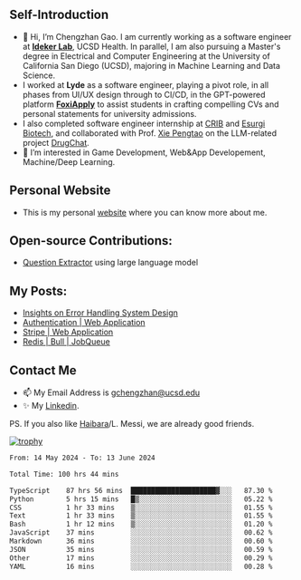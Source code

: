 ## Self-Introduction
- 👋 Hi, I’m Chengzhan Gao. I am currently working as a software engineer at **[Ideker Lab](https://idekerlab.ucsd.edu/)**, UCSD Health. In parallel, I am also pursuing a Master's degree in Electrical and Computer Engineering at the University of California San Diego (UCSD), majoring in Machine Learning and Data Science.
- I worked at **Lyde** as a software engineer, playing a pivot role, in all phases from UI/UX design through to CI/CD, in the GPT-powered platform **[FoxiApply](https://lyde.io)** to assist students in crafting compelling CVs and personal statements for university admissions.
- I also completed software engineer internship at [CRIB](https://apps.apple.com/us/app/crib-for-roommates/id6468918103?platform=iphone) and [Esurgi Biotech](https://myesurgi.com/), and collaborated with Prof. [Xie Pengtao](https://pengtaoxie.github.io/) on the LLM-related project [DrugChat](https://github.com/UCSD-AI4H/drugchat).
- 👀 I’m interested in Game Development, Web&App Developement, Machine/Deep Learning.

## Personal Website
-  This is my personal [website](https://gaochengzhan.netlify.app/) where you can know more about me.

## Open-source Contributions:
- [Question Extractor](https://github.com/nestordemeure/question_extractor) using large language model

## My Posts:
- [Insights on Error Handling System Design](https://gaochengzhan.netlify.app/post/error-handling/)
- [Authentication | Web Application](https://gaochengzhan.netlify.app/post/authentication/)
- [Stripe | Web Application](https://gaochengzhan.netlify.app/post/stripe/)
- [Redis | Bull | JobQueue](https://gaochengzhan.netlify.app/post/job-queue/)

## Contact Me
- 📫 My Email Address is gchengzhan@ucsd.edu
- ✨ My [Linkedin](https://www.linkedin.com/in/chengzhan-christoffel-gao/).

PS. If you also like [Haibara](https://www.detectiveconanworld.com/wiki/Ai_Haibara)/L. Messi, we are already good friends.

[![trophy](https://github-profile-trophy.vercel.app/?username=gaochengzhan&theme=flat&row=1&margin-w=12)](https://github.com/ryo-ma/github-profile-trophy)

<!--START_SECTION:waka-->

```txt
From: 14 May 2024 - To: 13 June 2024

Total Time: 100 hrs 44 mins

TypeScript    87 hrs 56 mins  █████████████████████▓░░░   87.30 %
Python        5 hrs 15 mins   █▒░░░░░░░░░░░░░░░░░░░░░░░   05.22 %
CSS           1 hr 33 mins    ▒░░░░░░░░░░░░░░░░░░░░░░░░   01.55 %
Text          1 hr 33 mins    ▒░░░░░░░░░░░░░░░░░░░░░░░░   01.55 %
Bash          1 hr 12 mins    ▒░░░░░░░░░░░░░░░░░░░░░░░░   01.20 %
JavaScript    37 mins         ░░░░░░░░░░░░░░░░░░░░░░░░░   00.62 %
Markdown      36 mins         ░░░░░░░░░░░░░░░░░░░░░░░░░   00.60 %
JSON          35 mins         ░░░░░░░░░░░░░░░░░░░░░░░░░   00.59 %
Other         17 mins         ░░░░░░░░░░░░░░░░░░░░░░░░░   00.29 %
YAML          16 mins         ░░░░░░░░░░░░░░░░░░░░░░░░░   00.28 %
```

<!--END_SECTION:waka-->

<!---
gaochengzhan/gaochengzhan is a ✨ special ✨ repository because its `README.md` (this file) appears on your GitHub profile.
You can click the Preview link to take a look at your changes.
--->
